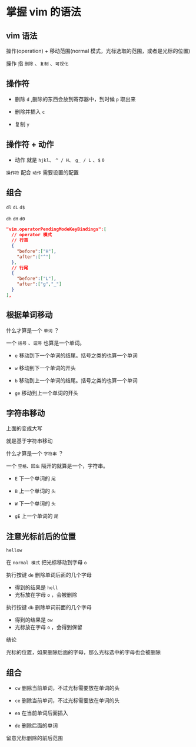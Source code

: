 # 掌握 vim 的语法

## vim 语法

操作(operation) + 移动范围(normal 模式，光标选取的范围，或者是光标的位置)

操作 指 `删除` 、`复制` 、`可视化`

## 操作符

- 删除 `d` ,删除的东西会放到寄存器中，到时候 `p` 取出来

- 删除并插入 `c`

- 复制 `y`

## 操作符 + 动作

- 动作 就是 `hjkl`、 `^ / H`、 `g_ / L`  、`$` `0`

`操作符` 配合 `动作` 需要设置的配置

## 组合
`dl`
`dL`
`d$`

`dh`
`dH`
`d0`

```json
"vim.operatorPendingModeKeyBindings":[
  // operator 模式
  // 行首
  {
    "before":["H"],
    "after":["^"]
  },
  // 行尾
  {
    "before":["L"],
    "after":["g","_"]
  }
],
```

## 根据单词移动

什么才算是一个 `单词` ？

一个 `括号` 、`逗号` 也算是一个单词。

- `e` 移动到下一个单词的结尾。括号之类的也算一个单词

- `w` 移动到下一个单词的开头



- `b` 移动到上一个单词的结尾。括号之类的也算一个单词

- `ge` 移动到上一个单词的开头

## 字符串移动

上面的变成大写

就是基于字符串移动

什么才算是一个 `字符串` ？

一个 `空格、回车` 隔开的就算是一个，字符串。

- `E` 下一个单词的 `尾`

- `B` 上一个单词的 `头`



- `W` 下一个单词的 `头`

- `gE` 上一个单词的 `尾`

## 注意光标前后的位置

```js
hellow
```

在 `normal 模式` 把光标移动到字母 `o`

执行按键 `de` 删除单词后面的几个字母

- 得到的结果是 `hell`
- 光标放在字母 `o` ，会被删除

执行按键 `db` 删除单词前面的几个字母

- 得到的结果是 `ow`
- 光标放在字母 `o` ，会得到保留



结论

光标的位置，如果删除后面的字母，那么光标选中的字母也会被删除

## 组合

- `cw` 删除当前单词，不过光标需要放在单词的头

- `ce` 删除当前单词，不过光标需要放在单词的头

- `ea` 在当前单词后面插入

- `de` 删除后面的单词

留意光标删除的前后范围